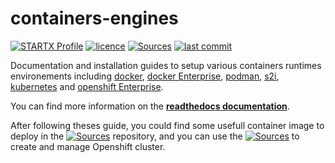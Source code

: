 # containers-engines

[![STARTX Profile](https://img.shields.io/badge/provider-startx-green.svg)](https://github.com/startxfr) [![licence](https://img.shields.io/github/license/startxfr/containers-engines.svg)](https://github.com/startxfr/containers-engines) [![Sources](https://img.shields.io/badge/startxfr-containers--engines-blue.svg)](https://github.com/startxfr/containers-engines/tree/master/Services/apache/)
[![last commit](https://img.shields.io/github/last-commit/startxfr/containers-engines.svg)](https://github.com/startxfr/containers-engines)

Documentation and installation guides to setup various containers runtimes
environements including [docker](https://containers-engines.readthedocs.io/en/latest/docker), [docker Enterprise](https://containers-engines.readthedocs.io/en/latest/dockerEE),
[podman](https://containers-engines.readthedocs.io/en/latest/podman), [s2i](https://containers-engines.readthedocs.io/en/latest/s2i), [kubernetes](https://containers-engines.readthedocs.io/en/latest/kubernetes) and [openshift Enterprise](https://containers-engines.readthedocs.io/en/latest/openshift).

You can find more information on the **[readthedocs documentation](https://containers-engines.readthedocs.io)**.

After following theses guide, you could find some usefull container image to deploy in the [![Sources](https://img.shields.io/badge/startxfr-docker--images-blue.svg)](https://github.com/startxfr/docker-images) repository, and you can use the [![Sources](https://img.shields.io/badge/sxcm-cluster--manager-blue.svg)](https://sxcm.readthedocs.io) to create and manage Openshift cluster.
